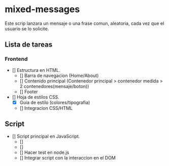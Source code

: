 # mixed-messages

Este scrip lanzara un mensaje o una frase comun, aleatoria, cada vez que el usuario se lo solicite.

## Lista de tareas

### Frontend 
- [] Estructura en HTML.
    - [] Barra de navegacion (Home/About)
    - [] Contenido principal (Contenedor principal > contenedor medida > 2 contenedores(mensaje/boton))
    - [] Footer
- [] Hoja de estilos CSS.
    - [x] Guia de estilo (colores/tipografia)
    - [] Integracion CSS/HTML
## Script 
- [] Script principal en JavaScript.
    - [] 
    - [] 
    - [] Hacer test en node.js
    - [] Integrar script con la interaccion en el DOM
